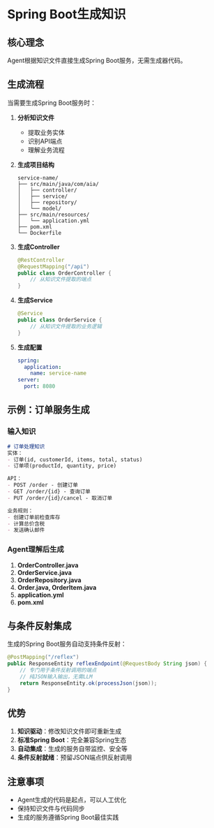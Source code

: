 # Spring Boot生成知识

## 核心理念
Agent根据知识文件直接生成Spring Boot服务，无需生成器代码。

## 生成流程

当需要生成Spring Boot服务时：

1. **分析知识文件**
   - 提取业务实体
   - 识别API端点
   - 理解业务流程

2. **生成项目结构**
   ```
   service-name/
   ├── src/main/java/com/aia/
   │   ├── controller/
   │   ├── service/
   │   ├── repository/
   │   └── model/
   ├── src/main/resources/
   │   └── application.yml
   ├── pom.xml
   └── Dockerfile
   ```

3. **生成Controller**
   ```java
   @RestController
   @RequestMapping("/api")
   public class OrderController {
       // 从知识文件提取的端点
   }
   ```

4. **生成Service**
   ```java
   @Service
   public class OrderService {
       // 从知识文件提取的业务逻辑
   }
   ```

5. **生成配置**
   ```yaml
   spring:
     application:
       name: service-name
   server:
     port: 8080
   ```

## 示例：订单服务生成

### 输入知识
```markdown
# 订单处理知识
实体：
- 订单(id, customerId, items, total, status)
- 订单项(productId, quantity, price)

API：
- POST /order - 创建订单
- GET /order/{id} - 查询订单
- PUT /order/{id}/cancel - 取消订单

业务规则：
- 创建订单前检查库存
- 计算总价含税
- 发送确认邮件
```

### Agent理解后生成

1. **OrderController.java**
2. **OrderService.java**
3. **OrderRepository.java**
4. **Order.java, OrderItem.java**
5. **application.yml**
6. **pom.xml**

## 与条件反射集成

生成的Spring Boot服务自动支持条件反射：

```java
@PostMapping("/reflex")
public ResponseEntity reflexEndpoint(@RequestBody String json) {
    // 专门用于条件反射调用的端点
    // 纯JSON输入输出，无需LLM
    return ResponseEntity.ok(processJson(json));
}
```

## 优势

1. **知识驱动**：修改知识文件即可重新生成
2. **标准Spring Boot**：完全兼容Spring生态
3. **自动集成**：生成的服务自带监控、安全等
4. **条件反射就绪**：预留JSON端点供反射调用

## 注意事项

- Agent生成的代码是起点，可以人工优化
- 保持知识文件与代码同步
- 生成的服务遵循Spring Boot最佳实践